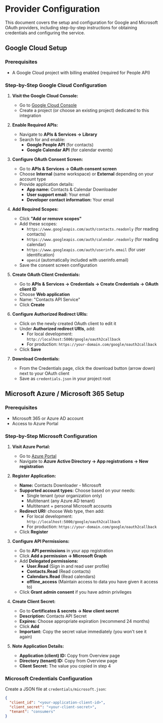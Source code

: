 # Provider Configuration

This document covers the setup and configuration for Google and Microsoft OAuth providers, including step-by-step instructions for obtaining credentials and configuring the service.

## Google Cloud Setup

### Prerequisites

- A Google Cloud project with billing enabled (required for People API)

### Step-by-Step Google Cloud Configuration

1. **Visit the Google Cloud Console:**
   - Go to [Google Cloud Console](https://console.cloud.google.com/)
   - Create a project (or choose an existing project) dedicated to this integration

2. **Enable Required APIs:**
   - Navigate to **APIs & Services → Library**
   - Search for and enable:
     - **Google People API** (for contacts)
     - **Google Calendar API** (for calendar events)

3. **Configure OAuth Consent Screen:**
   - Go to **APIs & Services → OAuth consent screen**
   - Choose **Internal** (same workspace) or **External** depending on your account type
   - Provide application details:
     - **App name:** Contacts & Calendar Downloader
     - **User support email:** Your email
     - **Developer contact information:** Your email

4. **Add Required Scopes:**
   - Click **"Add or remove scopes"**
   - Add these scopes:
     - `https://www.googleapis.com/auth/contacts.readonly` (for reading contacts)
     - `https://www.googleapis.com/auth/calendar.readonly` (for reading calendar)
     - `https://www.googleapis.com/auth/userinfo.email` (for user identification)
     - `openid` (automatically included with userinfo.email)
   - Save the consent screen configuration

5. **Create OAuth Client Credentials:**
   - Go to **APIs & Services → Credentials → Create Credentials → OAuth client ID**
   - Choose **Web application**
   - Name: "Contacts API Service"
   - Click **Create**

6. **Configure Authorized Redirect URIs:**
   - Click on the newly created OAuth client to edit it
   - Under **Authorized redirect URIs**, add:
     - For local development: `http://localhost:5000/google/oauth2callback`
     - For production: `https://your-domain.com/google/oauth2callback`
   - Click **Save**

7. **Download Credentials:**
   - From the Credentials page, click the download button (arrow down) next to your OAuth client
   - Save as `credentials.json` in your project root

## Microsoft Azure / Microsoft 365 Setup

### Prerequisites

- Microsoft 365 or Azure AD account
- Access to Azure Portal

### Step-by-Step Microsoft Configuration

1. **Visit Azure Portal:**
   - Go to [Azure Portal](https://portal.azure.com/)
   - Navigate to **Azure Active Directory → App registrations → New registration**

2. **Register Application:**
   - **Name:** Contacts Downloader - Microsoft
   - **Supported account types:** Choose based on your needs:
     - Single tenant (your organization only)
     - Multitenant (any Azure AD tenant)
     - Multitenant + personal Microsoft accounts
   - **Redirect URI:** choose Web type, then add:
     - For local development: `http://localhost:5000/google/oauth2callback`
     - For production: `https://your-domain.com/google/oauth2callback`
   - Click **Register**

3. **Configure API Permissions:**
   - Go to **API permissions** in your app registration
   - Click **Add a permission → Microsoft Graph**
   - Add **Delegated permissions:**
     - **User.Read** (Sign in and read user profile)
     - **Contacts.Read** (Read contacts)
     - **Calendars.Read** (Read calendars)
     - **offline_access** (Maintain access to data you have given it access to)
   - Click **Grant admin consent** if you have admin privileges

4. **Create Client Secret:**
   - Go to **Certificates & secrets → New client secret**
   - **Description:** Contacts API Secret
   - **Expires:** Choose appropriate expiration (recommend 24 months)
   - Click **Add**
   - **Important:** Copy the secret value immediately (you won't see it again)

5. **Note Application Details:**
   - **Application (client) ID:** Copy from Overview page
   - **Directory (tenant) ID:** Copy from Overview page
   - **Client Secret:** The value you copied in step 4

### Microsoft Credentials Configuration

Create a JSON file at `credentials/microsoft.json`:

```json
{
  "client_id": "<your-application-client-id>",
  "client_secret": "<your-client-secret>",
  "tenant": "consumers"
}
```
